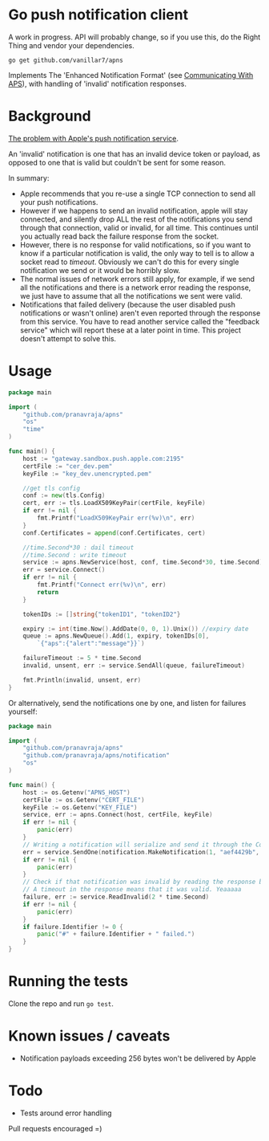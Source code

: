 # Go push notification client

A work in progress. API will probably change, so if you use this, do the Right Thing and vendor your dependencies.

`go get github.com/vanillar7/apns`

Implements The 'Enhanced Notification Format' (see [Communicating With APS](http://developer.apple.com/library/mac/#documentation/NetworkingInternet/Conceptual/RemoteNotificationsPG/CommunicatingWIthAPS/CommunicatingWIthAPS.html#//apple_ref/doc/uid/TP40008194-CH101-SW1)), with handling of 'invalid' notification responses.

# Background

[The problem with Apple's push notification service](http://redth.info/the-problem-with-apples-push-notification-ser/).

An 'invalid' notification is one that has an invalid device token or payload, as opposed to one that is valid but couldn't be sent for some reason.

In summary:

- Apple recommends that you re-use a single TCP connection to send all your push notifications.
- However if we happens to send an invalid notification, apple will stay connected, and silently drop ALL the rest of the notifications you send through that connection, valid or invalid, for all time. This continues until you actually read back the failure response from the socket. 
- However, there is no response for valid notifications, so if you want to know if a particular notification is valid, the only way to tell is to allow a socket read to _timeout_. Obviously we can't do this for every single notification we send or it would be horribly slow.
- The normal issues of network errors still apply, for example, if we send all the notifications and there is a network error reading the response, we just have to assume that all the notifications we sent were valid.
- Notifications that failed delivery (because the user disabled push notifications or wasn't online) aren't even reported through the response from this service. You have to read another service called the "feedback service" which will report these at a later point in time. This project doesn't attempt to solve this.

# Usage


```go
package main

import (
    "github.com/pranavraja/apns"
    "os"
    "time"
)

func main() {
    host := "gateway.sandbox.push.apple.com:2195"
    certFile := "cer_dev.pem"
    keyFile := "key_dev.unencrypted.pem"

    //get tls config
    conf := new(tls.Config)
    cert, err := tls.LoadX509KeyPair(certFile, keyFile)
    if err != nil {
        fmt.Printf("LoadX509KeyPair err(%v)\n", err)
    }
    conf.Certificates = append(conf.Certificates, cert)

    //time.Second*30 : dail timeout
    //time.Second : write timeout
    service := apns.NewService(host, conf, time.Second*30, time.Second)
    err = service.Connect()
    if err != nil {
        fmt.Printf("Connect err(%v)\n", err)
        return 
    }

    tokenIDs := []string{"tokenID1", "tokenID2"}

    expiry := int(time.Now().AddDate(0, 0, 1).Unix()) //expiry date
    queue := apns.NewQueue().Add(1, expiry, tokenIDs[0],
        `{"aps":{"alert":"message"}}`)

    failureTimeout := 5 * time.Second
    invalid, unsent, err := service.SendAll(queue, failureTimeout)

    fmt.Println(invalid, unsent, err)
}
```

Or alternatively, send the notifications one by one, and listen for failures yourself:

```go
package main

import (
    "github.com/pranavraja/apns"
    "github.com/pranavraja/apns/notification"
    "os"
)

func main() {
    host := os.Getenv("APNS_HOST")
    certFile := os.Getenv("CERT_FILE")
    keyFile := os.Getenv("KEY_FILE")
    service, err := apns.Connect(host, certFile, keyFile)
    if err != nil {
        panic(err)
    }
    // Writing a notification will serialize and send it through the Conn
    err = service.SendOne(notification.MakeNotification(1, "aef4429b", `{"aps":{"alert":"message"}}`))
    if err != nil {
        panic(err)
    }
    // Check if that notification was invalid by reading the response back from APNS. 
    // A timeout in the response means that it was valid. Yeaaaaa
    failure, err := service.ReadInvalid(2 * time.Second)
    if err != nil {
        panic(err)
    }
    if failure.Identifier != 0 {
        panic("#" + failure.Identifier + " failed.")
    }
}
```

# Running the tests

Clone the repo and run `go test`.

# Known issues / caveats

- Notification payloads exceeding 256 bytes won't be delivered by Apple

# Todo

- Tests around error handling

Pull requests encouraged =)
